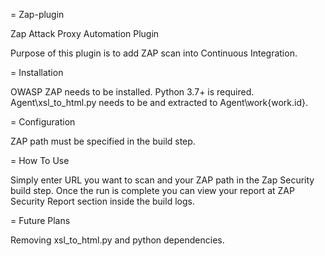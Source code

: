 = Zap-plugin

Zap Attack Proxy Automation Plugin

Purpose of this plugin is to add ZAP scan into Continuous Integration.

= Installation

OWASP ZAP needs to be installed.
Python 3.7+ is required.
Agent\xsl_to_html.py needs to be and extracted to Agent\work\{work.id}.

= Configuration

ZAP path must be specified in the build step.
 
= How To Use

Simply enter URL you want to scan and your ZAP path in the Zap Security build step.
Once the run is complete you can view your report at ZAP Security Report section inside the build logs.

= Future Plans

Removing xsl_to_html.py and python dependencies.
